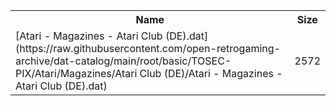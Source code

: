 <table>
<tr><th>Name</th><th>Size</th></tr>
<tr><td>[Atari - Magazines - Atari Club (DE).dat](https://raw.githubusercontent.com/open-retrogaming-archive/dat-catalog/main/root/basic/TOSEC-PIX/Atari/Magazines/Atari Club (DE)/Atari - Magazines - Atari Club (DE).dat)</td><td>2572</td></tr>
</table>
